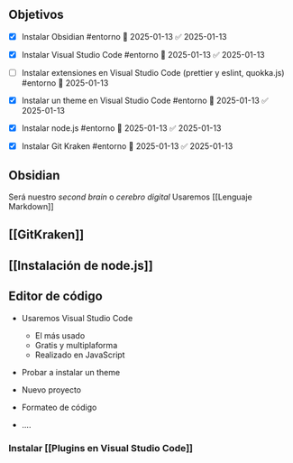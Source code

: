
## Objetivos

- [x] Instalar Obsidian #entorno 📅 2025-01-13 ✅ 2025-01-13
- [x] Instalar  Visual Studio Code #entorno 📅 2025-01-13 ✅ 2025-01-13
- [ ] Instalar extensiones en Visual Studio Code (prettier  y eslint, quokka.js) #entorno 📅 2025-01-13 
- [x] Instalar un theme en Visual Studio Code #entorno 📅 2025-01-13 ✅ 2025-01-13
- [x] Instalar node.js #entorno 📅 2025-01-13 ✅ 2025-01-13
- [x] Instalar Git Kraken #entorno 📅 2025-01-13 ✅ 2025-01-13
 

## Obsidian
Será nuestro *second brain* o *cerebro digital*
Usaremos [[Lenguaje Markdown]]

## [[GitKraken]]

## [[Instalación de node.js]]


## Editor de código

- Usaremos Visual Studio Code
	- El más usado
	- Gratis  y  multiplaforma
	- Realizado en JavaScript

- Probar a instalar un theme
- Nuevo proyecto
- Formateo de código
- ....

### Instalar [[Plugins en Visual Studio Code]]



